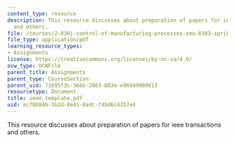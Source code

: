 ```yaml
---
content_type: resource
description: This resource discusses about preparation of papers for ieee transactions
  and others.
file: /courses/2-830j-control-of-manufacturing-processes-sma-6303-spring-2008/ecf0b94b3b2d8e418adcf4bd6c4357e4_ieee_template.pdf
file_type: application/pdf
learning_resource_types:
- Assignments
license: https://creativecommons.org/licenses/by-nc-sa/4.0/
ocw_type: OCWFile
parent_title: Assignments
parent_type: CourseSection
parent_uid: 71b95f3c-366b-2063-b03e-e96949909613
resourcetype: Document
title: ieee_template.pdf
uid: ecf0b94b-3b2d-8e41-8adc-f4bd6c4357e4
---
```

This resource discusses about preparation of papers for ieee transactions and others.